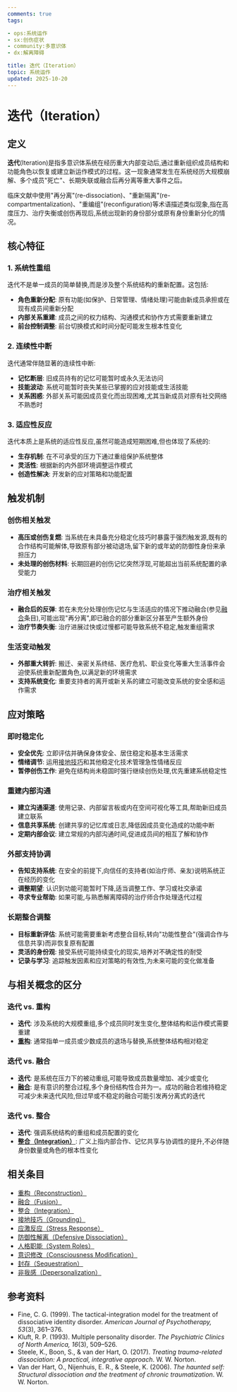 ```yaml
---
comments: true
tags:

- ops:系统运作
- sx:创伤症状
- community:多意识体
- dx:解离障碍

title: 迭代（Iteration）
topic: 系统运作
updated: 2025-10-20
---
```


# 迭代（Iteration）

## 定义

**迭代**(Iteration)是指多意识体系统在经历重大内部变动后,通过重新组织成员结构和功能角色以恢复或建立新运作模式的过程。这一现象通常发生在系统经历大规模崩解、多个成员"死亡"、长期失联或融合后再分离等重大事件之后。

临床文献中使用"再分离"(re-dissociation)、"重新隔离"(re-compartmentalization)、"重编组"(reconfiguration)等术语描述类似现象,指在高度压力、治疗失衡或创伤再现后,系统出现新的身份部分或原有身份重新分化的情况。

## 核心特征

### 1. 系统性重组

迭代不是单一成员的简单替换,而是涉及整个系统结构的重新配置。这包括:

- **角色重新分配**: 原有功能(如保护、日常管理、情绪处理)可能由新成员承担或在现有成员间重新分配
- **内部关系重建**: 成员之间的权力结构、沟通模式和协作方式需要重新建立
- **前台控制调整**: 前台切换模式和时间分配可能发生根本性变化

### 2. 连续性中断

迭代通常伴随显著的连续性中断:

- **记忆断层**: 旧成员持有的记忆可能暂时或永久无法访问
- **技能波动**: 系统可能暂时丧失某些已掌握的应对技能或生活技能
- **关系困惑**: 外部关系可能因成员变化而出现困难,尤其当新成员对原有社交网络不熟悉时

### 3. 适应性反应

迭代本质上是系统的适应性反应,虽然可能造成短期困难,但也体现了系统的:

- **生存机制**: 在不可承受的压力下通过重组保护系统整体
- **灵活性**: 根据新的内外部环境调整运作模式
- **创造性解决**: 开发新的应对策略和功能配置

## 触发机制

### 创伤相关触发

- **高压或创伤复燃**: 当系统在未具备充分稳定化技巧时暴露于强烈触发源,既有的合作结构可能解体,导致原有部分被动退场,留下新的或年幼的防御性身份来承担压力
- **未处理的创伤材料**: 长期回避的创伤记忆突然浮现,可能超出当前系统配置的承受能力

### 治疗相关触发

- **融合后的反弹**: 若在未充分处理创伤记忆与生活适应的情况下推动融合(参见[融合](Fusion.md)条目),可能出现"再分离",即已融合的部分重新区分甚至产生额外身份
- **治疗节奏失衡**: 治疗进展过快或过慢都可能导致系统不稳定,触发重组需求

### 生活变动触发

- **外部重大转折**: 搬迁、亲密关系终结、医疗危机、职业变化等重大生活事件会迫使系统重新配置角色,以满足新的环境需求
- **支持系统变化**: 重要支持者的离开或新关系的建立可能改变系统的安全感和运作需求

## 应对策略

### 即时稳定化

- **安全优先**: 立即评估并确保身体安全、居住稳定和基本生活需求
- **情绪调节**: 运用[接地技巧](Grounding.md)和其他稳定化技术管理急性情绪反应
- **暂停创伤工作**: 避免在结构尚未稳固时强行继续创伤处理,优先重建系统稳定性

### 重建内部沟通

- **建立沟通渠道**: 使用记录、内部留言板或内在空间可视化等工具,帮助新旧成员建立联系
- **信息共享系统**: 创建共享的记忆库或日志,降低因成员变化造成的功能中断
- **定期内部会议**: 建立常规的内部沟通时间,促进成员间的相互了解和协作

### 外部支持协调

- **告知支持系统**: 在安全的前提下,向信任的支持者(如治疗师、亲友)说明系统正在经历的变化
- **调整期望**: 认识到功能可能暂时下降,适当调整工作、学习或社交承诺
- **寻求专业帮助**: 如果可能,与熟悉解离障碍的治疗师合作处理迭代过程

### 长期整合调整

- **目标重新评估**: 系统可能需要重新考虑整合目标,转向"功能性整合"(强调合作与信息共享)而非恢复原有配置
- **灵活的身份观**: 接受系统可能持续变化的现实,培养对不确定性的耐受
- **记录与学习**: 追踪触发因素和应对策略的有效性,为未来可能的变化做准备

## 与相关概念的区分

### 迭代 vs. 重构

- **迭代**: 涉及系统的大规模重组,多个成员同时发生变化,整体结构和运作模式需要重建
- [**重构**](Reconstruction.md): 通常指单一成员或少数成员的退场与替换,系统整体结构相对稳定

### 迭代 vs. 融合

- **迭代**: 是系统在压力下的被动重组,可能导致成员数量增加、减少或变化
- [**融合**](Fusion.md): 是有意识的整合过程,多个身份结构性合并为一。成功的融合若维持稳定可减少未来迭代风险,但过早或不稳定的融合可能引发再分离式的迭代

### 迭代 vs. 整合

- **迭代**: 强调系统结构的重组和成员配置的变化
- [**整合（Integration）**](Integration.md): 广义上指内部合作、记忆共享与协调性的提升,不必伴随身份数量或角色的根本性变化

## 相关条目

- [重构（Reconstruction）](Reconstruction.md)
- [融合（Fusion）](Fusion.md)
- [整合（Integration）](Integration.md)
- [接地技巧（Grounding）](Grounding.md)
- [应激反应（Stress Response）](Stress-Response.md)
- [防御性解离（Defensive Dissociation）](Defensive-Dissociation.md)
- [人格职能（System Roles）](System-Roles.md)
- [意识修改（Consciousness Modification）](Consciousness-Modification.md)
- [封存（Sequestration）](Sequestration.md)
- [非我感（Depersonalization）](Not-Me-Feeling.md)

## 参考资料

- Fine, C. G. (1999). The tactical-integration model for the treatment of dissociative identity disorder. *American Journal of Psychotherapy, 53*(3), 361–376.
- Kluft, R. P. (1993). Multiple personality disorder. *The Psychiatric Clinics of North America, 16*(3), 509–526.
- Steele, K., Boon, S., & van der Hart, O. (2017). *Treating trauma-related dissociation: A practical, integrative approach*. W. W. Norton.
- Van der Hart, O., Nijenhuis, E. R., & Steele, K. (2006). *The haunted self: Structural dissociation and the treatment of chronic traumatization*. W. W. Norton.
